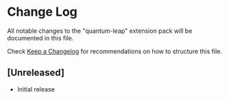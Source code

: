 # Change Log

All notable changes to the "quantum-leap" extension pack will be documented in this file.

Check [Keep a Changelog](http://keepachangelog.com/) for recommendations on how to structure this file.

## [Unreleased]

- Initial release
